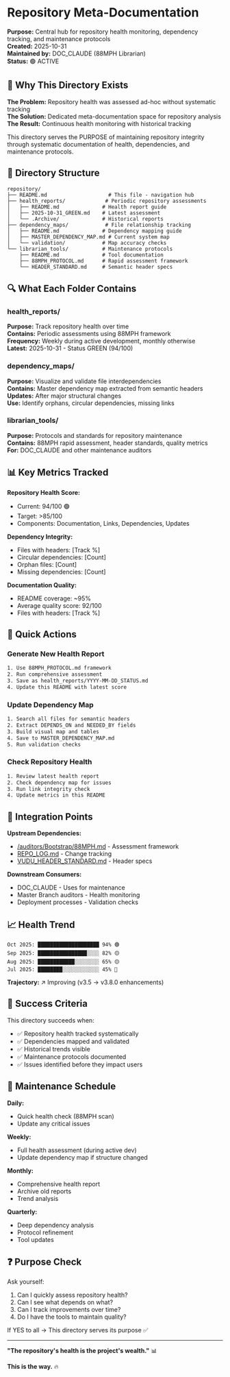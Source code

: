 <!---
FILE: README.md
PURPOSE: Navigate repository meta-documentation and health monitoring
VERSION: v1.0
STATUS: Active
DEPENDS_ON: None
NEEDED_BY: All repository maintainers, auditors, DOC_CLAUDE
MOVES_WITH: /docs/repository/
LAST_UPDATE: 2025-10-31 [DOCUMENTATION-2025-10-31-2]
--->

<!-- deps: file_structure, documentation -->
# Repository Meta-Documentation

**Purpose:** Central hub for repository health monitoring, dependency tracking, and maintenance protocols  
**Created:** 2025-10-31  
**Maintained by:** DOC_CLAUDE (88MPH Librarian)  
**Status:** 🟢 ACTIVE  

## 🎯 Why This Directory Exists

**The Problem:** Repository health was assessed ad-hoc without systematic tracking  
**The Solution:** Dedicated meta-documentation space for repository analysis  
**The Result:** Continuous health monitoring with historical tracking

This directory serves the PURPOSE of maintaining repository integrity through systematic documentation of health, dependencies, and maintenance protocols.

## 📂 Directory Structure

```
repository/
├── README.md                    # This file - navigation hub
├── health_reports/             # Periodic repository assessments
│   ├── README.md              # Health report guide
│   ├── 2025-10-31_GREEN.md    # Latest assessment
│   └── .Archive/              # Historical reports
├── dependency_maps/            # File relationship tracking
│   ├── README.md              # Dependency mapping guide
│   ├── MASTER_DEPENDENCY_MAP.md # Current system map
│   └── validation/            # Map accuracy checks
└── librarian_tools/           # Maintenance protocols
    ├── README.md              # Tool documentation
    ├── 88MPH_PROTOCOL.md      # Rapid assessment framework
    └── HEADER_STANDARD.md     # Semantic header specs
```

## 🔍 What Each Folder Contains

### health_reports/
**Purpose:** Track repository health over time  
**Contains:** Periodic assessments using 88MPH framework  
**Frequency:** Weekly during active development, monthly otherwise  
**Latest:** 2025-10-31 - Status GREEN (94/100)

### dependency_maps/
**Purpose:** Visualize and validate file interdependencies  
**Contains:** Master dependency map extracted from semantic headers  
**Updates:** After major structural changes  
**Use:** Identify orphans, circular dependencies, missing links

### librarian_tools/
**Purpose:** Protocols and standards for repository maintenance  
**Contains:** 88MPH rapid assessment, header standards, quality metrics  
**For:** DOC_CLAUDE and other maintenance auditors

## 📊 Key Metrics Tracked

**Repository Health Score:**
- Current: 94/100 🟢
- Target: >85/100
- Components: Documentation, Links, Dependencies, Updates

**Dependency Integrity:**
- Files with headers: [Track %]
- Circular dependencies: [Count]
- Orphan files: [Count]
- Missing dependencies: [Count]

**Documentation Quality:**
- README coverage: ~95%
- Average quality score: 92/100
- Files with headers: [Track %]

## 🚀 Quick Actions

### Generate New Health Report
```bash
1. Use 88MPH_PROTOCOL.md framework
2. Run comprehensive assessment
3. Save as health_reports/YYYY-MM-DD_STATUS.md
4. Update this README with latest score
```

### Update Dependency Map
```bash
1. Search all files for semantic headers
2. Extract DEPENDS_ON and NEEDED_BY fields
3. Build visual map and tables
4. Save to MASTER_DEPENDENCY_MAP.md
5. Run validation checks
```

### Check Repository Health
```bash
1. Review latest health report
2. Check dependency map for issues
3. Run link integrity check
4. Update metrics in this README
```

## 🔗 Integration Points

**Upstream Dependencies:**
- [/auditors/Bootstrap/88MPH.md](/auditors/Bootstrap/88MPH.md) - Assessment framework
- [REPO_LOG.md](/REPO_LOG.md) - Change tracking
- [VUDU_HEADER_STANDARD.md](/auditors/VUDU_HEADER_STANDARD.md) - Header specs

**Downstream Consumers:**
- DOC_CLAUDE - Uses for maintenance
- Master Branch auditors - Health monitoring
- Deployment processes - Validation checks

## 📈 Health Trend

```
Oct 2025: ████████████████████ 94% 🟢
Sep 2025: ████████████████░░░░ 82% 🟡
Aug 2025: ████████████░░░░░░░░ 65% 🟡
Jul 2025: ████████░░░░░░░░░░░░ 45% 🔴
```

**Trajectory:** ↗ Improving (v3.5 → v3.8.0 enhancements)

## 🎯 Success Criteria

This directory succeeds when:
- ✅ Repository health tracked systematically
- ✅ Dependencies mapped and validated
- ✅ Historical trends visible
- ✅ Maintenance protocols documented
- ✅ Issues identified before they impact users

## 📝 Maintenance Schedule

**Daily:**
- Quick health check (88MPH scan)
- Update any critical issues

**Weekly:**
- Full health assessment (during active dev)
- Update dependency map if structure changed

**Monthly:**
- Comprehensive health report
- Archive old reports
- Trend analysis

**Quarterly:**
- Deep dependency analysis
- Protocol refinement
- Tool updates

## ❓ Purpose Check

Ask yourself:
1. Can I quickly assess repository health?
2. Can I see what depends on what?
3. Can I track improvements over time?
4. Do I have the tools to maintain quality?

If YES to all → This directory serves its purpose ✅

---

**"The repository's health is the project's wealth."** 📊

**This is the way.** 🔥
